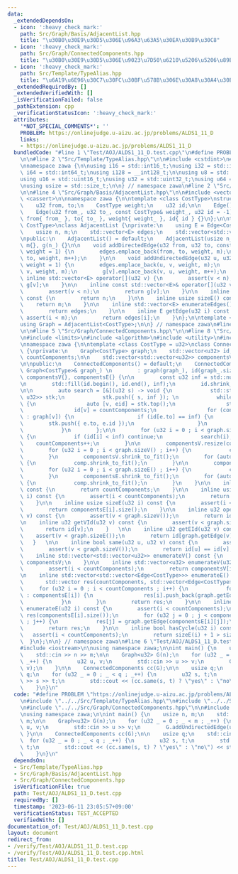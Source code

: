 ```yaml
---
data:
  _extendedDependsOn:
  - icon: ':heavy_check_mark:'
    path: Src/Graph/Basis/AdjacentList.hpp
    title: "\u30B0\u30E9\u30D5\u306E\u96A3\u63A5\u30EA\u30B9\u30C8"
  - icon: ':heavy_check_mark:'
    path: Src/Graph/ConnectedComponents.hpp
    title: "\u30B0\u30E9\u30D5\u306E\u9023\u7D50\u6210\u5206\u5206\u89E3"
  - icon: ':heavy_check_mark:'
    path: Src/Template/TypeAlias.hpp
    title: "\u6A19\u6E96\u30C7\u30FC\u30BF\u578B\u306E\u30A8\u30A4\u30EA\u30A2\u30B9"
  _extendedRequiredBy: []
  _extendedVerifiedWith: []
  _isVerificationFailed: false
  _pathExtension: cpp
  _verificationStatusIcon: ':heavy_check_mark:'
  attributes:
    '*NOT_SPECIAL_COMMENTS*': ''
    PROBLEM: https://onlinejudge.u-aizu.ac.jp/problems/ALDS1_11_D
    links:
    - https://onlinejudge.u-aizu.ac.jp/problems/ALDS1_11_D
  bundledCode: "#line 1 \"Test/AOJ/ALDS1_11_D.test.cpp\"\n#define PROBLEM \"https://onlinejudge.u-aizu.ac.jp/problems/ALDS1_11_D\"\
    \n\n#line 2 \"Src/Template/TypeAlias.hpp\"\n\n#include <cstdint>\n#include <cstddef>\n\
    \nnamespace zawa {\n\nusing i16 = std::int16_t;\nusing i32 = std::int32_t;\nusing\
    \ i64 = std::int64_t;\nusing i128 = __int128_t;\n\nusing u8 = std::uint8_t;\n\
    using u16 = std::uint16_t;\nusing u32 = std::uint32_t;\nusing u64 = std::uint64_t;\n\
    \nusing usize = std::size_t;\n\n} // namespace zawa\n#line 2 \"Src/Graph/Basis/AdjacentList.hpp\"\
    \n\n#line 4 \"Src/Graph/Basis/AdjacentList.hpp\"\n\n#include <vector>\n#include\
    \ <cassert>\n\nnamespace zawa {\n\ntemplate <class CostType>\nstruct Edge {\n\
    \    u32 from, to;\n    CostType weight;\n    u32 id;\n\n    Edge() = default;\n\
    \    Edge(u32 from_, u32 to_, const CostType& weight_, u32 id = -1)\n        :\
    \ from{ from_ }, to{ to_ }, weight{ weight_ }, id{ id } {}\n};\n\ntemplate <class\
    \ CostType>\nclass AdjacentList {\nprivate:\n    using E = Edge<CostType>;\n\n\
    \    usize n, m;\n    std::vector<E> edges;\n    std::vector<std::vector<E>> g;\n\
    \npublic:\n    AdjacentList() = default;\n    AdjacentList(usize n_) : n{ n_ },\
    \ m{}, g(n_) {}\n\n    void addDirectedEdge(u32 from, u32 to, const CostType&\
    \ weight = 1) {\n        edges.emplace_back(from, to, weight, m);\n        g[from].emplace_back(from,\
    \ to, weight, m++);\n    }\n\n    void addUndirectedEdge(u32 u, u32 v, const CostType&\
    \ weight = 1) {\n        edges.emplace_back(u, v, weight, m);\n        g[u].emplace_back(u,\
    \ v, weight, m);\n        g[v].emplace_back(v, u, weight, m++);\n    }\n\n   \
    \ inline std::vector<E> operator[](u32 v) {\n        assert(v < n);\n        return\
    \ g[v];\n    }\n\n    inline const std::vector<E>& operator[](u32 v) const {\n\
    \        assert(v < n);\n        return g[v];\n    }\n\n    inline usize sizeV()\
    \ const {\n        return n;\n    }\n\n    inline usize sizeE() const {\n    \
    \    return m;\n    }\n\n    inline std::vector<E> enumerateEdges() const {\n\
    \        return edges;\n    }\n\n    inline E getEdge(u32 i) const {\n       \
    \ assert(i < m);\n        return edges[i];\n    }\n};\n\ntemplate <class CostType>\n\
    using Graph = AdjacentList<CostType>;\n\n} // namespace zawa\n#line 2 \"Src/Graph/ConnectedComponents.hpp\"\
    \n\n#line 5 \"Src/Graph/ConnectedComponents.hpp\"\n\n#line 8 \"Src/Graph/ConnectedComponents.hpp\"\
    \n#include <limits>\n#include <algorithm>\n#include <utility>\n#include <stack>\n\
    \nnamespace zawa {\n\ntemplate <class CostType = u32>\nclass ConnectedComponents\
    \ {\nprivate:\n    Graph<CostType> graph;\n    std::vector<u32> id;\n    usize\
    \ countComponents;\n\n    std::vector<std::vector<u32>> componentsV, componentsE;\n\
    \n\npublic:\n    ConnectedComponents() = default;\n    ConnectedComponents(const\
    \ Graph<CostType>& graph_) \n        : graph(graph_), id(graph_.sizeV()), countComponents{},\
    \ componentsV{}, componentsE{} {\n\n        const u32 inf = std::numeric_limits<u32>::max();\n\
    \n        std::fill(id.begin(), id.end(), inf);\n        id.shrink_to_fit();\n\
    \n\n        auto search = [&](u32 s) -> void {\n            std::stack<std::pair<u32,\
    \ u32>> stk;\n            stk.push({ s, inf }); \n            while (stk.size())\
    \ {\n                auto [v, eid] = stk.top();\n                stk.pop();\n\
    \                id[v] = countComponents;\n                for (const auto& e\
    \ : graph[v]) {\n                    if (id[e.to] == inf) {\n                \
    \        stk.push({ e.to, e.id });\n                    }\n                }\n\
    \            }\n        };\n\n        for (u32 i = 0 ; i < graph.sizeV() ; i++)\
    \ {\n            if (id[i] < inf) continue;\n            search(i);\n        \
    \    countComponents++;\n        }\n\n        componentsV.resize(countComponents);\n\
    \        for (u32 i = 0 ; i < graph.sizeV() ; i++) {\n            componentsV[id[i]].push_back(i);\n\
    \        }\n        componentsV.shrink_to_fit();\n        for (auto& comp : componentsV)\
    \ {\n            comp.shrink_to_fit();\n        }\n\n        componentsE.resize(countComponents);\n\
    \        for (u32 i = 0 ; i < graph.sizeE() ; i++) {\n            componentsE[id[graph.getEdge(i).from]].push_back(i);\n\
    \        }\n        componentsE.shrink_to_fit();\n        for (auto& comp : componentsE)\
    \ {\n            comp.shrink_to_fit();\n        }\n    }\n\n    inline usize size()\
    \ const {\n        return countComponents;\n    }\n\n    inline usize sizeV(u32\
    \ i) const {\n        assert(i < countComponents);\n        return componentsV[i].size();\n\
    \    }\n\n    inline usize sizeE(u32 i) const {\n        assert(i < countComponents);\n\
    \        return componentsE[i].size();\n    }\n\n    inline u32 operator[](u32\
    \ v) const {\n        assert(v < graph.sizeV());\n        return id[v];\n    }\n\
    \n    inline u32 getVId(u32 v) const {\n        assert(v < graph.sizeV());\n \
    \       return id[v];\n    }   \n\n    inline u32 getEId(u32 v) const {\n    \
    \    assert(v < graph.sizeE());\n        return id[graph.getEdge(v).from];\n \
    \   }   \n\n    inline bool same(u32 u, u32 v) const {\n        assert(u < graph.sizeV());\n\
    \        assert(v < graph.sizeV());\n        return id[u] == id[v];\n    }\n\n\
    \    inline std::vector<std::vector<u32>> enumerateV() const {\n        return\
    \ componentsV;\n    }\n\n    inline std::vector<u32> enumerateV(u32 i) const {\n\
    \        assert(i < countComponents);\n        return componentsV[i];\n    }\n\
    \n    inline std::vector<std::vector<Edge<CostType>>> enumerateE() const {\n \
    \       std::vector res(countComponents, std::vector<Edge<CostType>>());\n   \
    \     for (u32 i = 0 ; i < countComponents ; i++) {\n            for (auto eid\
    \ : componentsE[i]) {\n                res[i].push_back(graph.getEdge(eid));\n\
    \            }\n        }\n        return res;\n    }\n\n    inline std::vector<Edge<CostType>>\
    \ enumerateE(u32 i) const {\n        assert(i < countComponents);\n        std::vector<CostType>\
    \ res(componentsE[i].size());\n        for (u32 j = 0 ; j < componentsE[i].size()\
    \ ; j++) {\n            res[j] = graph.getEdge(componentsE[i][j]);\n        }\n\
    \        return res;\n    }\n\n    inline bool hasCycle(u32 i) const {\n     \
    \   assert(i < countComponents);\n        return sizeE(i) + 1 > sizeV(i);\n  \
    \  }\n};\n\n} // namespace zawa\n#line 6 \"Test/AOJ/ALDS1_11_D.test.cpp\"\n\n\
    #include <iostream>\n\nusing namespace zawa;\n\nint main() {\n    usize n, m;\n\
    \    std::cin >> n >> m;\n\n    Graph<u32> G(n);\n    for (u32 _ = 0 ; _ < m ;\
    \ _++) {\n        u32 u, v;\n        std::cin >> u >> v;\n        G.addUndirectedEdge(u,\
    \ v);\n    }\n\n    ConnectedComponents cc(G);\n\n    usize q;\n    std::cin >>\
    \ q;\n    for (u32 _ = 0 ; _ < q ; _++) {\n        u32 s, t;\n        std::cin\
    \ >> s >> t;\n        std::cout << (cc.same(s, t) ? \"yes\" : \"no\") << std::endl;\n\
    \    }\n}\n"
  code: "#define PROBLEM \"https://onlinejudge.u-aizu.ac.jp/problems/ALDS1_11_D\"\n\
    \n#include \"../../Src/Template/TypeAlias.hpp\"\n#include \"../../Src/Graph/Basis/AdjacentList.hpp\"\
    \n#include \"../../Src/Graph/ConnectedComponents.hpp\"\n\n#include <iostream>\n\
    \nusing namespace zawa;\n\nint main() {\n    usize n, m;\n    std::cin >> n >>\
    \ m;\n\n    Graph<u32> G(n);\n    for (u32 _ = 0 ; _ < m ; _++) {\n        u32\
    \ u, v;\n        std::cin >> u >> v;\n        G.addUndirectedEdge(u, v);\n   \
    \ }\n\n    ConnectedComponents cc(G);\n\n    usize q;\n    std::cin >> q;\n  \
    \  for (u32 _ = 0 ; _ < q ; _++) {\n        u32 s, t;\n        std::cin >> s >>\
    \ t;\n        std::cout << (cc.same(s, t) ? \"yes\" : \"no\") << std::endl;\n\
    \    }\n}\n"
  dependsOn:
  - Src/Template/TypeAlias.hpp
  - Src/Graph/Basis/AdjacentList.hpp
  - Src/Graph/ConnectedComponents.hpp
  isVerificationFile: true
  path: Test/AOJ/ALDS1_11_D.test.cpp
  requiredBy: []
  timestamp: '2023-06-11 23:05:57+09:00'
  verificationStatus: TEST_ACCEPTED
  verifiedWith: []
documentation_of: Test/AOJ/ALDS1_11_D.test.cpp
layout: document
redirect_from:
- /verify/Test/AOJ/ALDS1_11_D.test.cpp
- /verify/Test/AOJ/ALDS1_11_D.test.cpp.html
title: Test/AOJ/ALDS1_11_D.test.cpp
---
```

